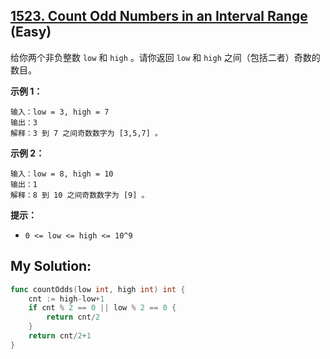 ## [1523. Count Odd Numbers in an Interval Range](https://leetcode.cn/problems/count-odd-numbers-in-an-interval-range) (Easy)

给你两个非负整数 `low` 和 `high` 。请你返回 `low` 和 `high` 之间（包括二者）奇数的数目。

**示例 1：**

```
输入：low = 3, high = 7
输出：3
解释：3 到 7 之间奇数数字为 [3,5,7] 。
```

**示例 2：**

```
输入：low = 8, high = 10
输出：1
解释：8 到 10 之间奇数数字为 [9] 。
```

**提示：**

- `0 <= low <= high <= 10^9`

## My Solution:

```go
func countOdds(low int, high int) int {
    cnt := high-low+1
    if cnt % 2 == 0 || low % 2 == 0 {
        return cnt/2
    }
    return cnt/2+1
}
```

